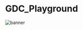# GDC_Playground

![banner](https://github.com/GameDevCorner/GDC_Playground/assets/25123512/7d93d3a8-e860-44f4-8006-b27ee9db41b9)
